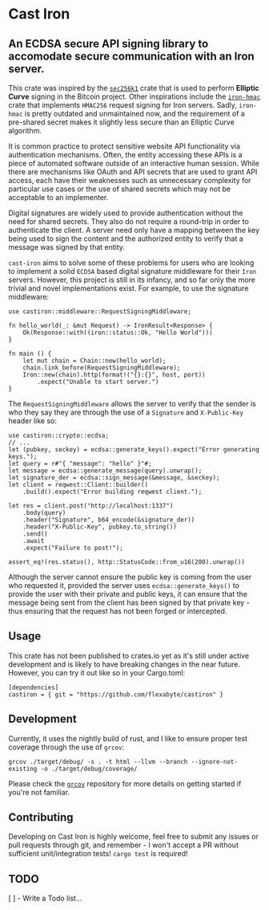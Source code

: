 # Cast Iron
## An ECDSA secure API signing library to accomodate secure communication with an Iron server.

This crate was inspired by the [`sec256k1`](https://crates.io/crates/secp256k1) crate that is used to perform **Elliptic Curve** signing in the Bitcoin project. Other inspirations include the [`iron-hmac`](https://crates.io/crates/iron-hmac) crate that implements `HMAC256` request signing for Iron servers. Sadly, `iron-hmac` is pretty outdated and unmaintained now, and the requirement of a pre-shared secret makes it slightly less secure than an Elliptic Curve algorithm.

It is common practice to protect sensitive website API functionality via authentication mechanisms. Often, the entity accessing these APIs is a piece of automated software outside of an interactive human session. While there are mechanisms like OAuth and API secrets that are used to grant API access, each have their weaknesses such as unnecessary complexity for particular use cases or the use of shared secrets which may not be acceptable to an implementer.

Digital signatures are widely used to provide authentication without the need for shared secrets. They also do not require a round-trip in order to authenticate the client. A server need only have a mapping between the key being used to sign the content and the authorized entity to verify that a message was signed by that entity. 

`cast-iron` aims to solve some of these problems for users who are looking to implement a solid `ECDSA` based digital signature middleware for their `Iron` servers. However, this project is still in its infancy, and so far only the more trivial and novel implementations exist. For example, to use the signature middleware:

```
use castiron::middleware::RequestSigningMiddleware;

fn hello_world(_: &mut Request) -> IronResult<Response> {
    Ok(Response::with((iron::status::Ok, "Hello World")))
}

fn main () {
    let mut chain = Chain::new(hello_world);
    chain.link_before(RequestSigningMiddleware);
    Iron::new(chain).http(format!("{}:{}", host, port))
        .expect("Unable to start server.")
}
```

The `RequestSigningMiddleware` allows the server to verify that the sender is who they say they are through the use of a `Signature` and `X-Public-Key` header like so:

```
use castiron::crypto::ecdsa;
// ...
let (pubkey, seckey) = ecdsa::generate_keys().expect("Error generating keys.");
let query = r#"{ "message": "hello" }"#;
let message = ecdsa::generate_message(query).unwrap();
let signature_der = ecdsa::sign_message(&message, &seckey);
let client = reqwest::Client::builder()
    .build().expect("Error building reqwest client.");

let res = client.post("http://localhost:1337")
    .body(query)
    .header("Signature", b64_encode(&signature_der))
    .header("X-Public-Key", pubkey.to_string())
    .send()
    .await
    .expect("Failure to post!");

assert_eq!(res.status(), http::StatusCode::from_u16(200).unwrap())
```

Although the server cannot ensure the public key is coming from the user who requested it, provided the server uses `ecdsa::generate_keys()` to provide the user with their private and public keys, it can ensure that the message being sent from the client has been signed by that private key - thus ensuring that the request has not been forged or intercepted.

## Usage

This crate has not been published to crates.io yet as it's still under active development and is likely to have breaking changes in the near future. However, you can try it out like so in your Cargo.toml:

```
[dependencies]
castiron = { git = "https://github.com/flexabyte/castiron" }
```

## Development

Currently, it uses the nightly build of rust, and I like to ensure proper test coverage through the use of `grcov`:

```
grcov ./target/debug/ -s . -t html --llvm --branch --ignore-not-existing -o ./target/debug/coverage/
```

Please check the [`grcov`](https://github.com/mozilla/grcov) repository for more details on getting started if you're not familiar.


## Contributing

Developing on Cast Iron is highly welcome, feel free to submit any issues or pull requests through git, and remember - I won't accept a PR without sufficient unit/integration tests! `cargo test` is required!

## TODO

[ ] - Write a Todo list...
